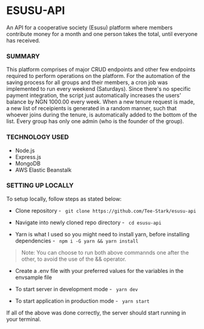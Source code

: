 # ESUSU-API
An API for a cooperative society (Esusu) platform where members contribute money for a month and one person takes the total, until everyone has received.

### SUMMARY
This platform comprises of major CRUD endpoints and other few endpoints required to perform operations on the platform. For the automation of the saving process for all groups and their members, a  cron job was implemented to run every weekend (Saturdays). Since there's no specific payment integration, the script just automatically increases the users' balance by NGN 1000.00 every week. When a new tenure request is made, a new list of receipients is generated in a random manner, such that whoever joins during the tenure, is automatically added to the bottom of the list. Every group has only one admin (who is the founder of the group).

### TECHNOLOGY USED
* Node.js
* Express.js
* MongoDB
* AWS Elastic Beanstalk

### SETTING UP LOCALLY
To setup locally, follow steps as stated below:
* Clone repository -
` git clone https://github.com/Tee-Stark/esusu-api`

* Navigate into newly cloned repo directory -
` cd esusu-api`

* Yarn is what I used so you might need to install yarn, before installing dependencies - 
` npm i -G yarn && yarn install`
> Note: You can choose to run both above commannds one after the other, to avoid the use of the && operator.

* Create a .env file with your preferred values for the variables in the envsample file

* To start server in development mode - 
` yarn dev`

* To start application in production mode - 
` yarn start`

If all of the above was done correctly, the server should start running in your terminal.
